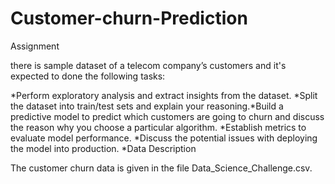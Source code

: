# Customer-churn-Prediction

Assignment

there is sample dataset of a telecom company’s customers and it's expected to done the following tasks:

*Perform exploratory analysis and extract insights from the dataset.
*Split the dataset into train/test sets and explain your reasoning.*Build a predictive model to predict which customers are going to churn and discuss the reason why you choose a particular algorithm.
*Establish metrics to evaluate model performance.
*Discuss the potential issues with deploying the model into production.
*Data Description

The customer churn data is given in the file Data_Science_Challenge.csv. 
